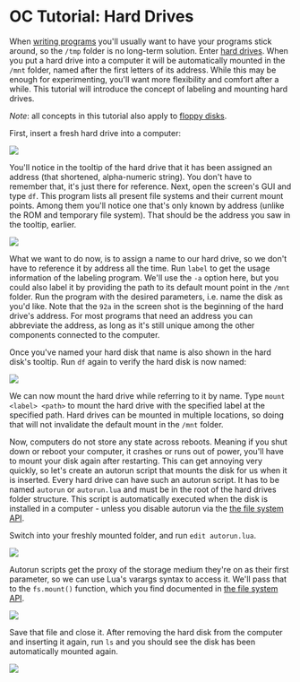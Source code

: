 # OC Tutorial: Hard Drives

When [writing programs](/tutorial/oc2_writing_code) you'll usually want
to have your programs stick around, so the `/tmp` folder is no
long-term solution. Enter [hard drives](/item/hdd). When you put a hard
drive into a computer it will be automatically mounted in the `/mnt`
folder, named after the first letters of its address. While this may be
enough for experimenting, you'll want more flexibility and comfort
after a while. This tutorial will introduce the concept of labeling and
mounting hard drives.

*Note*: all concepts in this tutorial also apply to [floppy
disks](/item/floppy).

First, insert a fresh hard drive into a computer:

![](https://i.imgur.com/Nr81Dx2.png)

You'll notice in the tooltip of the hard drive that it has been
assigned an address (that shortened, alpha-numeric string). You don't
have to remember that, it's just there for reference. Next, open the
screen's GUI and type `df`. This program lists all present file
systems and their current mount points. Among them you'll notice one
that's only known by address (unlike the ROM and temporary file
system). That should be the address you saw in the tooltip, earlier.

![](https://i.imgur.com/22yfaRh.png)

What we want to do now, is to assign a name to our hard drive, so we
don't have to reference it by address all the time. Run `label` to
get the usage information of the labeling program. We'll use the `-a`
option here, but you could also label it by providing the path to its
default mount point in the `/mnt` folder. Run the program with the
desired parameters, i.e. name the disk as you'd like. Note that the
`92a` in the screen shot is the beginning of the hard drive's
address. For most programs that need an address you can abbreviate the
address, as long as it's still unique among the other components
connected to the computer.

Once you've named your hard disk that name is also shown in the hard
disk's tooltip. Run `df` again to verify the hard disk is now named:

![](https://i.imgur.com/X1ws656.png)

We can now mount the hard drive while referring to it by name. Type
`mount <label> <path>` to mount the hard drive with the specified
label at the specified path. Hard drives can be mounted in multiple
locations, so doing that will not invalidate the default mount in the
`/mnt` folder.

Now, computers do not store any state across reboots. Meaning if you
shut down or reboot your computer, it crashes or runs out of power,
you'll have to mount your disk again after restarting. This can get
annoying very quickly, so let's create an autorun script that mounts
the disk for us when it is inserted. Every hard drive can have such an
autorun script. It has to be named `autorun` or `autorun.lua` and
must be in the root of the hard drives folder structure. This script is
automatically executed when the disk is installed in a computer - unless
you disable autorun via the [the file system API](/api/filesystem).

Switch into your freshly mounted folder, and run `edit autorun.lua`.

![](https://i.imgur.com/QYgrS3z.png)

Autorun scripts get the proxy of the storage medium they're on as their
first parameter, so we can use Lua's varargs syntax to access it.
We'll pass that to the `fs.mount()` function, which you find
documented in [the file system API](/api/filesystem).

![](https://i.imgur.com/J5inxhI.png)

Save that file and close it. After removing the hard disk from the
computer and inserting it again, run `ls` and you should see the disk
has been automatically mounted again.

![](https://i.imgur.com/Us0kTvl.png)